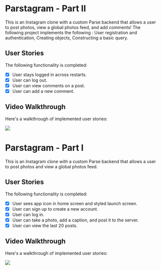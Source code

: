 
# Parstagram - Part II

This is an Instagram clone with a custom Parse backend that allows a user to post photos, view a global photos feed, and add comments!
The following project implements the following : 
User registration and authentication, Creating objects, Constructing a basic query.



## User Stories

The following functionality is completed:

- [x] User stays logged in across restarts. 
- [x] User can log out.
- [x] User can view comments on a post.
- [x] User can add a new comment. 

## Video Walkthrough

Here's a walkthrough of implemented user stories:

<img src='http://g.recordit.co/bBMxgnRUMW.gif' />


# Parstagram - Part I

This is an Instagram clone with a custom Parse backend that allows a user to post photos and view a global photos feed.

## User Stories

The following functionality is completed:

- [X] User sees app icon in home screen and styled launch screen. 
- [X] User can sign up to create a new account.
- [X] User can log in. 
- [X] User can take a photo, add a caption, and post it to the server.
- [X] User can view the last 20 posts.

## Video Walkthrough

Here's a walkthrough of implemented user stories:

<img src='http://g.recordit.co/MwWbkKHF0s.gif' />
